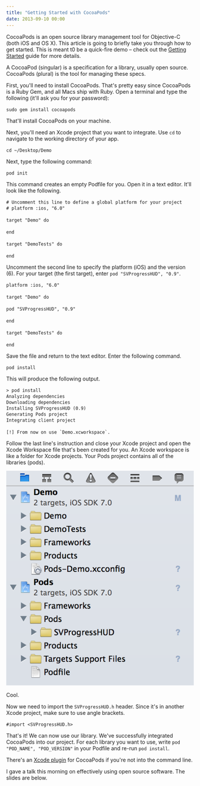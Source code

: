 ```yaml
---
title: "Getting Started with CocoaPods"
date: 2013-09-10 00:00
---
```


<p>CocoaPods is an open source library management tool for Objective-C (both iOS and OS X). This article is going to briefly take you through how to get started. This is meant t0 be a quick-fire demo – check out the <a href="http://docs.cocoapods.org/guides/getting_started.html">Getting Started</a> guide for more details.</p>

<p>A CocoaPod (singular) is a specification for a library, usually open source. CocoaPods (plural) is the tool for managing these specs.</p>

<p>First, you'll need to install CocoaPods. That's pretty easy since CocoaPods is a Ruby Gem, and all Macs ship with Ruby. Open a terminal and type the following (it'll ask you for your password):</p>

<pre><code>sudo gem install cocoapods
</code></pre>

<p>That'll install CocoaPods on your machine.</p>

<p>Next, you'll need an Xcode project that you want to integrate. Use <code>cd</code> to navigate to the working directory of your app. </p>

<pre><code>cd ~/Desktop/Demo
</code></pre>

<p>Next, type the following command:</p>

<pre><code>pod init
</code></pre>

<p>This command creates an empty Podfile for you. Open it in a text editor. It'll look like the following.</p>

<pre><code># Uncomment this line to define a global platform for your project
# platform :ios, "6.0"

target "Demo" do

end

target "DemoTests" do

end
</code></pre>

<p>Uncomment the second line to specify the platform (iOS) and the version (6). For your target (the first target), enter <code>pod "SVProgressHUD", "0.9"</code>.</p>

<pre><code>platform :ios, "6.0"

target "Demo" do

pod "SVProgressHUD", "0.9"

end

target "DemoTests" do

end
</code></pre>

<p>Save the file and return to the text editor. Enter the following command. </p>

<pre><code>pod install
</code></pre>

<p>This will produce the following output.</p>

<pre><code>&gt; pod install
Analyzing dependencies
Downloading dependencies
Installing SVProgressHUD (0.9)
Generating Pods project
Integrating client project

[!] From now on use `Demo.xcworkspace`.
</code></pre>

<p>Follow the last line's instruction and close your Xcode project and open the Xcode Workspace file that's been created for you. An Xcode workspace is like a folder for Xcode projects. Your Pods project contains all of the libraries (pods).</p>

<img src="/img/import/blog/getting-started-with-cocoapods-demo/C8A836A432F647E4BB3410FF4C499EA1.png" class="img-responsive" />

<p>Cool. </p>

<p>Now we need to import the <code>SVProgressHUD.h</code> header. Since it's in another Xcode project, make sure to use angle brackets. </p>

<pre><code>#import &lt;SVProgressHUD.h&gt;
</code></pre>

<p>That's it! We can now use our library. We've successfully integrated CocoaPods into our project. For each library you want to use, write <code>pod "POD_NAME", "POD_VERSION"</code> in your Podfile and re-run <code>pod install</code>. </p>

<p>There's an <a href="https://github.com/kattrali/cocoapods-xcode-plugin">Xcode plugin</a> for CocoaPods if you're not into the command line. </p>

<p>I gave a talk this morning on effectively using open source software. The slides are below. </p>

<script async class="speakerdeck-embed" data-id="bb7fb4c0fc510130bc6b32c793acd495" data-ratio="1.77777777777778" src="//speakerdeck.com/assets/embed.js"></script>

<!-- more -->

